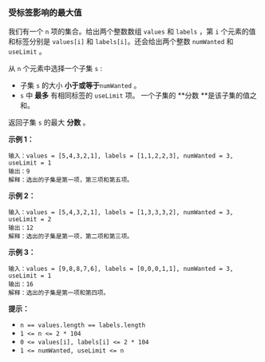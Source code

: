### 受标签影响的最大值 ###
我们有一个 `n` 项的集合。给出两个整数数组 `values` 和 `labels` ，第 `i` 个元素的值和标签分别是 `values[i]` 和 `labels[i]`。还会给出两个整数 `numWanted` 和 `useLimit` 。

从 `n` 个元素中选择一个子集 `s` :

* 子集 `s` 的大小 **小于或等于**`numWanted` 。
* `s` 中 **最多** 有相同标签的 `useLimit` 项。
一个子集的 **分数 **是该子集的值之和。

返回子集 `s` 的最大 **分数** 。



**示例 1：**

```
输入：values = [5,4,3,2,1], labels = [1,1,2,2,3], numWanted = 3, useLimit = 1
输出：9
解释：选出的子集是第一项，第三项和第五项。
```

**示例 2：**

```
输入：values = [5,4,3,2,1], labels = [1,3,3,3,2], numWanted = 3, useLimit = 2
输出：12
解释：选出的子集是第一项，第二项和第三项。
```

**示例 3：**

```
输入：values = [9,8,8,7,6], labels = [0,0,0,1,1], numWanted = 3, useLimit = 1
输出：16
解释：选出的子集是第一项和第四项。
```



**提示：**

* `n == values.length == labels.length`
* `1 <= n <= 2 * 104`
* `0 <= values[i], labels[i] <= 2 * 104`
* `1 <= numWanted, useLimit <= n`

